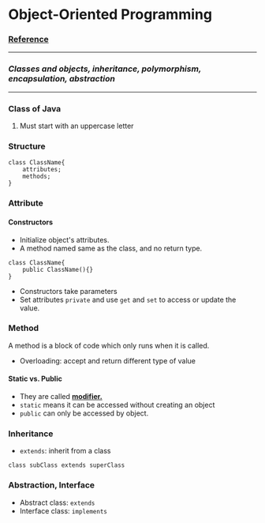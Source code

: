 # Object-Oriented Programming
### [Reference](https://github.com/Tenphun0503/Practices_Java/blob/main/src/TopicReference.java)

---
### *Classes and objects, inheritance, polymorphism, encapsulation, abstraction*

---

### Class of Java
1. Must start with an uppercase letter

### Structure
```
class ClassName{
    attributes;
    methods;
}
```

### Attribute
#### Constructors
- Initialize object's attributes.  
- A method named same as the class, and no return type.  
```
class ClassName{
    public ClassName(){}
}
```
- Constructors take parameters
- Set attributes `private` and use `get` and `set` to access or update the value.

### Method 
A method is a block of code which only runs when it is called.  
- Overloading: accept and return different type of value
#### Static vs. Public  
- They are called **[modifier.](https://www.w3schools.com/java/java_modifiers.asp)**  
- `static` means it can be accessed without creating an object  
- `public` can only be accessed by object.

### Inheritance
- `extends`: inherit from a class  
```
class subClass extends superClass
```

### Abstraction, Interface
- Abstract class: `extends`
- Interface class: `implements`

